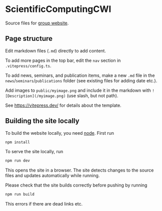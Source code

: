 # ScientificComputingCWI

Source files for [group website](https://scientificcomputingcwi.github.io/).

## Page structure

Edit markdown files (`.md`) directly to add content.

To add more pages in the top bar, edit the `nav` section in  `.vitepress/config.ts`.

To add news, seminars, and publication items, make a new `.md`
file in the `news`/`seminars`/`publications` folder
(see existing files for adding date etc.).

Add images to `public/myimage.png` and include it in the
markdown with `![Description](/myimage.png)` (use slash, but not path).

See <https://vitepress.dev/> for details about the template.

## Building the site locally

To build the website locally, you need [node](https://nodejs.org/en).
First run

```sh
npm install
```

To serve the site locally, run

```sh
npm run dev
```

This opens the site in a browser.
The site detects changes to the source files and updates automatically while running.

Please check that the site builds correctly before pushing by running

```sh
npm run build
```

This errors if there are dead links etc.
